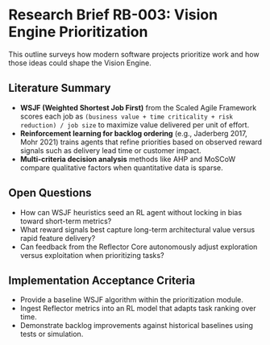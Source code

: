 # Research Brief RB-003: Vision Engine Prioritization

This outline surveys how modern software projects prioritize work and how those ideas could shape the Vision Engine.

## Literature Summary
- **WSJF (Weighted Shortest Job First)** from the Scaled Agile Framework scores each job as `(business value + time criticality + risk reduction) / job size` to maximize value delivered per unit of effort.
- **Reinforcement learning for backlog ordering** (e.g., Jaderberg 2017, Mohr 2021) trains agents that refine priorities based on observed reward signals such as delivery lead time or customer impact.
- **Multi-criteria decision analysis** methods like AHP and MoSCoW compare qualitative factors when quantitative data is sparse.

## Open Questions
- How can WSJF heuristics seed an RL agent without locking in bias toward short-term metrics?
- What reward signals best capture long-term architectural value versus rapid feature delivery?
- Can feedback from the Reflector Core autonomously adjust exploration versus exploitation when prioritizing tasks?

## Implementation Acceptance Criteria
- Provide a baseline WSJF algorithm within the prioritization module.
- Ingest Reflector metrics into an RL model that adapts task ranking over time.
- Demonstrate backlog improvements against historical baselines using tests or simulation.
